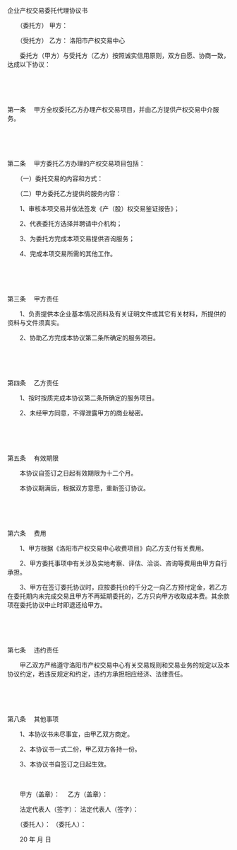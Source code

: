



企业产权交易委托代理协议书



 

　　（委托方） 甲方：

　　（受托方） 乙方： 洛阳市产权交易中心　　

　　委托方（甲方）与受托方（乙方）按照诚实信用原则，双方自愿、协商一致，达成以下协议：

　　

　　

第一条
　甲方全权委托乙方办理产权交易项目，并由乙方提供产权交易中介服务。

　　

　　

第二条
　甲方委托乙方办理的产权交易项目包括：

　　（一）委托交易的内容和方式：　　　　　　　　　　　　　　　　　 

　　（二）甲方委托乙方提供的服务内容：　　　　　　　　　　　　　　 

　　1、审核本项交易并依法签发《产（股）权交易鉴证报告》；

　　2、代表委托方选择并聘请中介机构；

　　3、为委托方完成本项交易提供咨询服务；

　　4、完成本项交易所需的其他工作。

　　

　　

第三条
　甲方责任

　　1、负责提供本企业基本情况资料及有关证明文件或其它有关材料，所提供的资料与文件须真实。

　　2、协助乙方完成本协议第二条所确定的服务项目。

　　

　　

第四条
　乙方责任

　　1、按时按质完成本协议第二条所确定的服务项目。

　　2、未经甲方同意，不得泄露甲方的商业秘密。

　　

　　

第五条
　有效期限

　　本协议自签订之日起有效期限为十二个月。

　　本协议期满后，根据双方意愿，重新签订协议。

　　

　　

第六条
　费用

　　1、甲方根据《洛阳市产权交易中心收费项目》向乙方支付有关费用。

　　2、甲方委托事项中有关涉及实地考察、评估、洽谈、咨询等费用由甲方自行承担。

　　3、甲方在签订委托协议时，应按委托价的千分之一向乙方预付定金，若乙方在委托期内未完成交易且甲方不再延期委托的，乙方只向甲方收取成本费。其余款项在委托协议中止时即退还给甲方。

　　

　　

第七条
　违约责任

　　甲乙双方严格遵守洛阳市产权交易中心有关交易规则和交易业务的规定以及本协议约定，若违反规定和约定，违约方承担相应经济、法律责任。

　　

　　

第八条
　其他事项

　　1、本协议书未尽事宜，由甲乙双方商定。

　　2、本协议书一式二份，甲乙双方各持一份。

　　3、本协议书自签订之日起生效。

　　　　

　　甲方（盖章）：　 乙方（盖章）：　　

　　法定代表人（签字）： 法定代表人（签字）：

　　（委托人）： （委托人）：　　

　　20 年 月 日